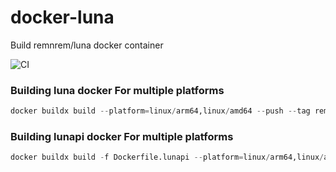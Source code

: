 # docker-luna
Build remnrem/luna docker container

![CI](https://github.com/remnrem/docker-luna/workflows/CI/badge.svg)

### Building luna docker For multiple platforms
```python
docker buildx build --platform=linux/arm64,linux/amd64 --push --tag remnrem/luna:latest .
```

### Building lunapi docker For multiple platforms
```python
docker buildx build -f Dockerfile.lunapi --platform=linux/arm64,linux/amd64 --push --tag remnrem/lunapi:latest
```
